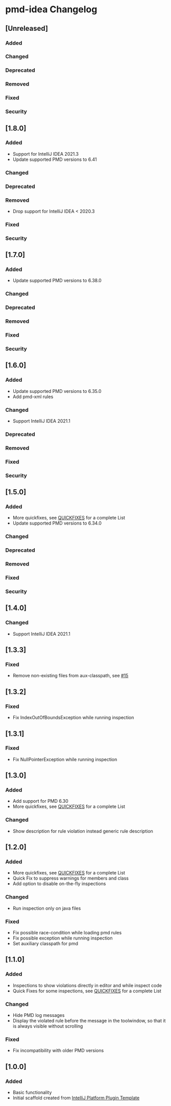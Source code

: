 <!-- Keep a Changelog guide -> https://keepachangelog.com -->

# pmd-idea Changelog

## [Unreleased]
### Added

### Changed

### Deprecated

### Removed

### Fixed

### Security
## [1.8.0]
### Added
- Support for IntelliJ IDEA 2021.3
- Update supported PMD versions to 6.41

### Changed

### Deprecated

### Removed
- Drop support for IntelliJ IDEA < 2020.3

### Fixed

### Security
## [1.7.0]
### Added
- Update supported PMD versions to 6.38.0

### Changed

### Deprecated

### Removed

### Fixed

### Security
## [1.6.0]
### Added
- Update supported PMD versions to 6.35.0
- Add pmd-xml rules

### Changed
- Support IntelliJ IDEA 2021.1

### Deprecated

### Removed

### Fixed

### Security
## [1.5.0]
### Added
- More quickfixes, see [QUICKFIXES](https://github.com/ybroeker/pmd-idea/blob/main/QUICKFIXES.md) for a complete List
- Update supported PMD versions to 6.34.0

### Changed

### Deprecated

### Removed

### Fixed

### Security
## [1.4.0]
### Changed
- Support IntelliJ IDEA 2021.1

## [1.3.3]
### Fixed
- Remove non-existing files from aux-classpath, see [#15](https://github.com/ybroeker/pmd-idea/issues/15)  

## [1.3.2]
### Fixed
- Fix IndexOutOfBoundsException while running inspection

## [1.3.1]
### Fixed
- Fix NullPointerException while running inspection

## [1.3.0]
### Added
- Add support for PMD 6.30
- More quickfixes, see [QUICKFIXES](https://github.com/ybroeker/pmd-idea/blob/main/QUICKFIXES.md) for a complete List

### Changed
- Show description for rule violation instead generic rule description

## [1.2.0]
### Added
- More quickfixes, see [QUICKFIXES](https://github.com/ybroeker/pmd-idea/blob/main/QUICKFIXES.md) for a complete List
- Quick Fix to suppress warnings for members and class
- Add option to disable on-the-fly inspections

### Changed
- Run inspection only on java files

### Fixed
- Fix possible race-condition while loading pmd rules
- Fix possible exception while running inspection 
- Set auxiliary classpath for pmd

## [1.1.0]
### Added
- Inspections to show violations directly in editor and while inspect code
- Quick Fixes for some inspections, see [QUICKFIXES](https://github.com/ybroeker/pmd-idea/blob/main/QUICKFIXES.md) for a complete List

### Changed
- Hide PMD log messages
- Display the violated rule before the message in the toolwindow, so that it is always visible without scrolling

### Fixed
- Fix incompatibility with older PMD versions

## [1.0.0]
### Added
- Basic functionality
- Initial scaffold created from [IntelliJ Platform Plugin Template](https://github.com/JetBrains/intellij-platform-plugin-template)
